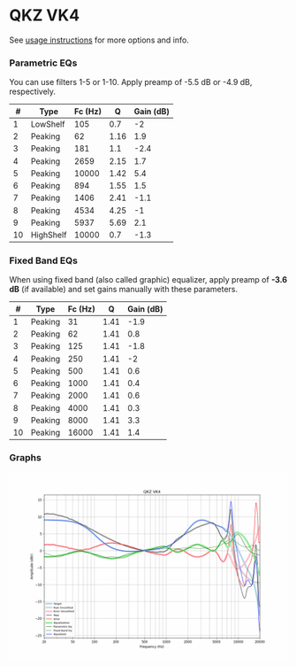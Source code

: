 # QKZ VK4
See [usage instructions](https://github.com/jaakkopasanen/AutoEq#usage) for more options and info.

### Parametric EQs
You can use filters 1-5 or 1-10. Apply preamp of -5.5 dB or -4.9 dB, respectively.

|   # | Type      |   Fc (Hz) |    Q |   Gain (dB) |
|-----|-----------|-----------|------|-------------|
|   1 | LowShelf  |       105 | 0.7  |        -2   |
|   2 | Peaking   |        62 | 1.16 |         1.9 |
|   3 | Peaking   |       181 | 1.1  |        -2.4 |
|   4 | Peaking   |      2659 | 2.15 |         1.7 |
|   5 | Peaking   |     10000 | 1.42 |         5.4 |
|   6 | Peaking   |       894 | 1.55 |         1.5 |
|   7 | Peaking   |      1406 | 2.41 |        -1.1 |
|   8 | Peaking   |      4534 | 4.25 |        -1   |
|   9 | Peaking   |      5937 | 5.69 |         2.1 |
|  10 | HighShelf |     10000 | 0.7  |        -1.3 |

### Fixed Band EQs
When using fixed band (also called graphic) equalizer, apply preamp of **-3.6 dB** (if available) and set gains manually with these parameters.

|   # | Type    |   Fc (Hz) |    Q |   Gain (dB) |
|-----|---------|-----------|------|-------------|
|   1 | Peaking |        31 | 1.41 |        -1.9 |
|   2 | Peaking |        62 | 1.41 |         0.8 |
|   3 | Peaking |       125 | 1.41 |        -1.8 |
|   4 | Peaking |       250 | 1.41 |        -2   |
|   5 | Peaking |       500 | 1.41 |         0.6 |
|   6 | Peaking |      1000 | 1.41 |         0.4 |
|   7 | Peaking |      2000 | 1.41 |         0.6 |
|   8 | Peaking |      4000 | 1.41 |         0.3 |
|   9 | Peaking |      8000 | 1.41 |         3.3 |
|  10 | Peaking |     16000 | 1.41 |         1.4 |

### Graphs
![](./QKZ%20VK4.png)
